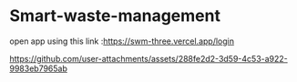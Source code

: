 # Smart-waste-management

open app using this link :https://swm-three.vercel.app/login






https://github.com/user-attachments/assets/288fe2d2-3d59-4c53-a922-9983eb7965ab

